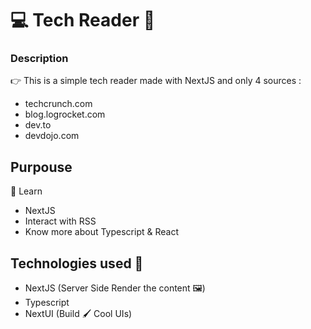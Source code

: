 #  💻 Tech Reader 📘

### Description 

👉 This is a simple tech reader made with NextJS and only 4 sources :

 - techcrunch.com
 - blog.logrocket.com
 - dev.to
 - devdojo.com

## Purpouse 

📖 Learn 

 - NextJS
 - Interact with RSS
 - Know more about Typescript & React

## Technologies used 📘

 - NextJS (Server Side Render the content 🖼)
 - Typescript
 - NextUI (Build 🖌 Cool UIs)

